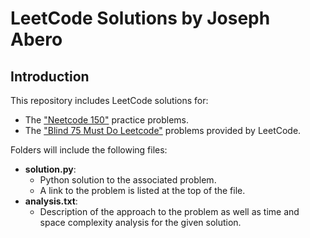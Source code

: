 # LeetCode Solutions by Joseph Abero

## Introduction
This repository includes LeetCode solutions for:
* The ["Neetcode 150"](https://neetcode.io/practice) practice problems.
* The ["Blind 75 Must Do Leetcode"](https://leetcode.com/list/xi4ci4ig/) problems provided by LeetCode.

Folders will include the following files:
* **solution.py**:
	* Python solution to the associated problem.
	* A link to the problem is listed at the top of the file.
* **analysis.txt**:
	* Description of the approach to the problem as well as time and space complexity analysis for the given solution.

